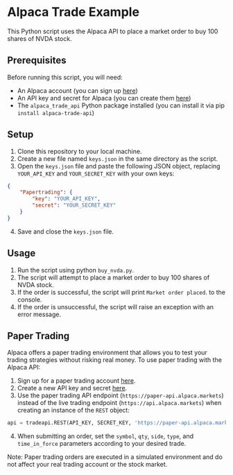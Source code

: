 # Alpaca Trade Example
This Python script uses the Alpaca API to place a market order to buy 100 shares of NVDA stock.

## Prerequisites
Before running this script, you will need:

- An Alpaca account (you can sign up [here](https://app.alpaca.markets/brokerage/dashboard/overview))
- An API key and secret for Alpaca (you can create them [here](https://app.alpaca.markets/brokerage/dashboard/overview))
- The `alpaca_trade_api` Python package installed (you can install it via pip `install alpaca-trade-api`)
## Setup
1) Clone this repository to your local machine.
2) Create a new file named `keys.json` in the same directory as the script.
3) Open the `keys.json` file and paste the following JSON object, replacing `YOUR_API_KEY` and `YOUR_SECRET_KEY` with your own keys:

```json
{
    "Papertrading": {
        "key": "YOUR_API_KEY",
        "secret": "YOUR_SECRET_KEY"
    }
}
```

4) Save and close the `keys.json` file.

## Usage
1) Run the script using python `buy_nvda.py`.
2) The script will attempt to place a market order to buy 100 shares of NVDA stock.
3) If the order is successful, the script will print `Market order placed`. to the console.
4) If the order is unsuccessful, the script will raise an exception with an error message.

## Paper Trading
Alpaca offers a paper trading environment that allows you to test your trading strategies without risking real money. To use paper trading with the Alpaca API:

1) Sign up for a paper trading account [here](https://app.alpaca.markets/brokerage/dashboard/overview).
2) Create a new API key and secret [here](https://app.alpaca.markets/brokerage/dashboard/overview).
3) Use the paper trading API endpoint (`https://paper-api.alpaca.markets`) instead of the live trading endpoint (`https://api.alpaca.markets`) when creating an instance of the `REST` object:

```python
api = tradeapi.REST(API_KEY, SECRET_KEY, 'https://paper-api.alpaca.markets')
```

4) When submitting an order, set the `symbol`, `qty`, `side`, `type`, and `time_in_force` parameters according to your desired trade.

Note: Paper trading orders are executed in a simulated environment and do not affect your real trading account or the stock market.